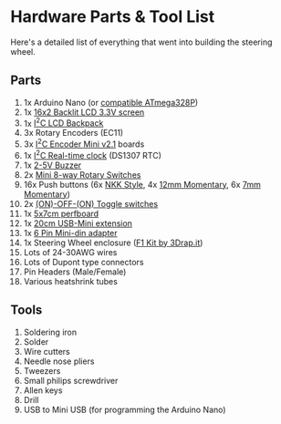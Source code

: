 # Hardware Parts & Tool List
Here's a detailed list of everything that went into building the steering wheel. 

## Parts

1. 1x Arduino Nano (or [compatible ATmega328P](https://grobotronics.com/nano-ch340-atmega328p-compatible-for-arduino-nano-v3.0.html))
0. 1x [16x2 Backlit LCD 3.3V screen](https://grobotronics.com/display-16x2-character-lcd-3.3v-blue.html)
0. 1x [I<sup>2</sup>C LCD Backpack](https://grobotronics.com/lcd-display-i2c-interface-module.html)
0. 3x Rotary Encoders (EC11)
0. 3x [I<sup>2</sup>C Encoder Mini v2.1](http://www.duppa.net/shop/i2c-encoder-mini/) boards
0. 1x [I<sup>2</sup>C Real-time clock](https://grobotronics.com/real-time-clock-module-with-eeprom.html) (DS1307 RTC)
0. 1x [2-5V Buzzer](https://grobotronics.com/buzzer-2-5v-30ma.html)
0. 2x [Mini 8-way Rotary Switches](https://www.hellasdigital.gr/electronics/components/mini-8-way-rotary-selector-switch-sp8t/)
0. 16x Push buttons (6x [NKK Style](https://www.cableworks.gr/ilektronika/arduino-and-microcontrollers/components-and-ic/buttons/ds-612-3-pin-6mm-dpdt-no-nc-red-reset-push-button/), 4x [12mm Momentary](https://grobotronics.com/push-button-momentary-12mm-red.html), 6x [7mm Momentary](https://grobotronics.com/momentary-button-panel-mount-black.html))
0. 2x [(ON)-OFF-(ON) Toggle switches](https://grobotronics.com/toggle-switch-on-off-on-sp3t-3a-250v-el.html)
0. 1x [5x7cm perfboard](https://grobotronics.com/50x70mm.html)
0. 1x [20cm USB-Mini extension](https://www.ebay.co.uk/itm/30cm-Angle-Mini-USB-5Pin-Male-to-Female-Extension-Adapter-Cable-Panel-Mount-Type/232825989994?ssPageName=STRK%3AMEBIDX%3AIT&var=532338614735&_trksid=p2057872.m2749.l2649)
0. 1x [6 Pin Mini-din adapter](https://www.3drap.it/product/mini-din-6-replacement-part-for-thrustmaster-wheels/)
0. 1x Steering Wheel enclosure ([F1 Kit by 3Drap.it](https://www.3drap.it/product/f1-steering-wheel-kit-by-3drap-thrustmaster-logitech-osw/))
0. Lots of 24-30AWG wires
0. Lots of Dupont type connectors
0. Pin Headers (Male/Female)
0. Various heatshrink tubes

## Tools

1. Soldering iron
0. Solder
0. Wire cutters
0. Needle nose pliers
0. Tweezers
0. Small philips screwdriver
0. Allen keys
0. Drill
0. USB to Mini USB (for programming the Arduino Nano)